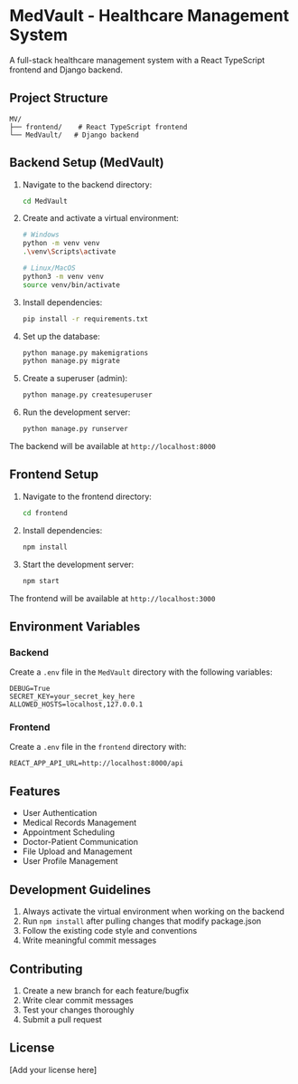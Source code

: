 # MedVault - Healthcare Management System

A full-stack healthcare management system with a React TypeScript frontend and Django backend.

## Project Structure

```
MV/
├── frontend/    # React TypeScript frontend
└── MedVault/   # Django backend
```

## Backend Setup (MedVault)

1. Navigate to the backend directory:
   ```bash
   cd MedVault
   ```

2. Create and activate a virtual environment:
   ```bash
   # Windows
   python -m venv venv
   .\venv\Scripts\activate

   # Linux/MacOS
   python3 -m venv venv
   source venv/bin/activate
   ```

3. Install dependencies:
   ```bash
   pip install -r requirements.txt
   ```

4. Set up the database:
   ```bash
   python manage.py makemigrations
   python manage.py migrate
   ```

5. Create a superuser (admin):
   ```bash
   python manage.py createsuperuser
   ```

6. Run the development server:
   ```bash
   python manage.py runserver
   ```

The backend will be available at `http://localhost:8000`

## Frontend Setup

1. Navigate to the frontend directory:
   ```bash
   cd frontend
   ```

2. Install dependencies:
   ```bash
   npm install
   ```

3. Start the development server:
   ```bash
   npm start
   ```

The frontend will be available at `http://localhost:3000`

## Environment Variables

### Backend
Create a `.env` file in the `MedVault` directory with the following variables:
```env
DEBUG=True
SECRET_KEY=your_secret_key_here
ALLOWED_HOSTS=localhost,127.0.0.1
```

### Frontend
Create a `.env` file in the `frontend` directory with:
```env
REACT_APP_API_URL=http://localhost:8000/api
```

## Features

- User Authentication
- Medical Records Management
- Appointment Scheduling
- Doctor-Patient Communication
- File Upload and Management
- User Profile Management

## Development Guidelines

1. Always activate the virtual environment when working on the backend
2. Run `npm install` after pulling changes that modify package.json
3. Follow the existing code style and conventions
4. Write meaningful commit messages

## Contributing

1. Create a new branch for each feature/bugfix
2. Write clear commit messages
3. Test your changes thoroughly
4. Submit a pull request

## License

[Add your license here]